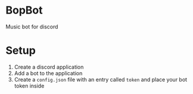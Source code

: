 # BopBot
Music bot for discord

# Setup
1. Create a discord application
1. Add a bot to the application
1. Create a `config.json` file with an entry called `token` and place your bot token inside
